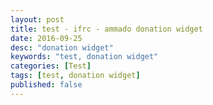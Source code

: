 ```yaml
---
layout: post
title: test - ifrc - ammado donation widget
date: 2016-09-25
desc: "donation widget"
keywords: "test, donation widget"
categories: [Test]
tags: [test, donation widget]
published: false
---
```





                                    